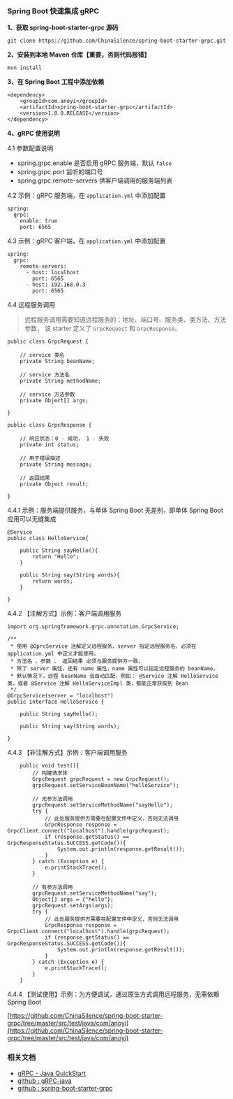 ### Spring Boot 快速集成 gRPC

**1、获取 spring-boot-starter-grpc 源码**
```
git clone https://github.com/ChinaSilence/spring-boot-starter-grpc.git
```

**2、安装到本地 Maven 仓库【重要，否则代码报错】**
```
mvn install
```

**3、在 Spring Boot 工程中添加依赖**
```
<dependency>
    <groupId>com.anoyi</groupId>
    <artifactId>spring-boot-starter-grpc</artifactId>
    <version>1.0.0.RELEASE</version>
</dependency>
```

**4、gRPC 使用说明**

4.1 参数配置说明
- spring.grpc.enable 是否启用 gRPC 服务端，默认 `false`
- spring.grpc.port 监听的端口号
- spring.grpc.remote-servers 供客户端调用的服务端列表

4.2 示例：gRPC 服务端，在 `application.yml` 中添加配置
```
spring:
  grpc:
    enable: true
    port: 6565
```

4.3 示例：gRPC 客户端，在 `application.yml` 中添加配置
```
spring:
  grpc:
    remote-servers:
      - host: localhost
        port: 6565
      - host: 192.168.0.3
        port: 6565
```

4.4 远程服务调用
> 远程服务调用需要知道远程服务的：地址、端口号、服务类、类方法、方法参数，
> 该 starter 定义了 `GrpcRequest` 和 `GrpcResponse`。
```
public class GrpcRequest {

    // service 类名
    private String beanName;

    // service 方法名
    private String methodName;

    // service 方法参数
    private Object[] args;

}
```
```
public class GrpcResponse {

    // 响应状态：0 - 成功， 1 - 失败
    private int status;

    // 用于错误描述
    private String message;

    // 返回结果
    private Object result;

}
```

4.4.1 示例：服务端提供服务，与单体 Spring Boot 无差别，即单体 Spring Boot 应用可以无缝集成
```
@Service
public class HelloService{

    public String sayHello(){
        return "Hello";
    }

    public String say(String words){
        return words;
    }

}
```
4.4.2 【注解方式】示例：客户端调用服务
```
import org.springframework.grpc.annotation.GrpcService;

/**
 * 使用 @GprcService 注解定义远程服务，server 指定远程服务名，必须在 application.yml 中定义才能使用，
 * 方法名 、参数 、 返回结果 必须与服务提供方一致，
 * 除了 server 属性，还有 name 属性，name 属性可以指定远程服务的 beanName，
 * 默认情况下，远程 beanName 会自动匹配，例如： @Service 注解 HelloService 类，或者 @Service 注解 HelloServiceImpl 类，都能正常获取到 Bean
 */
@GrpcService(server = "localhost")
public interface HelloService {

    public String sayHello();

    public String say(String words);

}

```

4.4.3 【非注解方式】示例：客户端调用服务
```
    public void test(){
        // 构建请求体
        GrpcRequest grpcRequest = new GrpcRequest();
        grpcRequest.setServiceBeanName("helloService");

        // 无参方法调用
        grpcRequest.setServiceMethodName("sayHello");
        try {
            // 此处服务提供方需要在配置文件中定义，否则无法调用
            GrpcResponse response = GrpcClient.connect("localhost").handle(grpcRequest);
            if (response.getStatus() == GrpcResponseStatus.SUCCESS.getCode()){
                System.out.println(response.getResult());
            }
        } catch (Exception e) {
            e.printStackTrace();
        }

        // 有参方法调用
        grpcRequest.setServiceMethodName("say");
        Object[] args = {"hello"};
        grpcRequest.setArgs(args);
        try {
            // 此处服务提供方需要在配置文件中定义，否则无法调用
            GrpcResponse response = GrpcClient.connect("localhost").handle(grpcRequest);
            if (response.getStatus() == GrpcResponseStatus.SUCCESS.getCode()){
                System.out.println(response.getResult());
            }
        } catch (Exception e) {
            e.printStackTrace();
        }
    }
```

4.4.4 【测试使用】示例：为方便调试，通过原生方式调用远程服务，无需依赖 Spring Boot

[https://github.com/ChinaSilence/spring-boot-starter-grpc/tree/master/src/test/java/com/anoyi](https://github.com/ChinaSilence/spring-boot-starter-grpc/tree/master/src/test/java/com/anoyi)

### 相关文档
- [gRPC - Java QuickStart](https://grpc.io/docs/quickstart/java.html)
- [github : gRPC-java](https://github.com/grpc/grpc-java)
- [github : spring-boot-starter-grpc](https://github.com/ChinaSilence/spring-boot-starter-grpc)